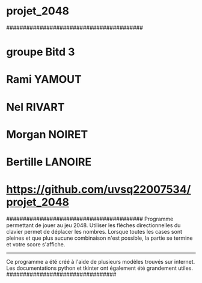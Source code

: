 # projet_2048
#########################################
# groupe Bitd 3
# Rami YAMOUT
# Nel RIVART
# Morgan NOIRET
# Bertille LANOIRE
# https://github.com/uvsq22007534/projet_2048
#########################################
Programme permettant de jouer au jeu 2048. Utiliser les flèches directionnelles du clavier permet de déplacer les nombres. Lorsque toutes les cases sont pleines et que plus aucune combinaison n'est possible, la partie se termine et votre score s'affiche.

---
Ce programme a été créé à l'aide de plusieurs modèles trouvés sur internet. Les documentations python et tkinter ont également été grandement utiles.
#################################

